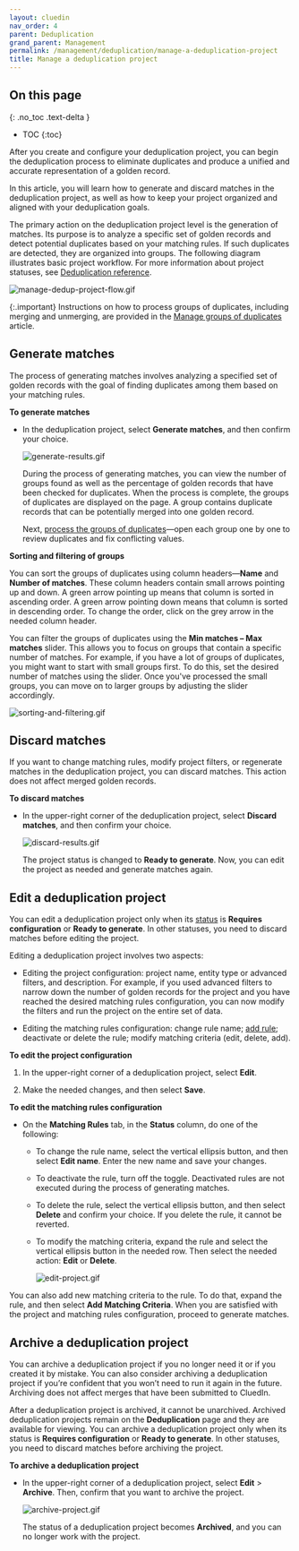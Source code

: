 ```yaml
---
layout: cluedin
nav_order: 4
parent: Deduplication
grand_parent: Management
permalink: /management/deduplication/manage-a-deduplication-project
title: Manage a deduplication project
---
```

## On this page
{: .no_toc .text-delta }
- TOC
{:toc}

After you create and configure your deduplication project, you can begin the deduplication process to eliminate duplicates and produce a unified and accurate representation of a golden record.

In this article, you will learn how to generate and discard matches in the deduplication project, as well as how to keep your project organized and aligned with your deduplication goals.

The primary action on the deduplication project level is the generation of matches. Its purpose is to analyze a specific set of golden records and detect potential duplicates based on your matching rules. If such duplicates are detected, they are organized into groups. The following diagram illustrates basic project workflow. For more information about project statuses, see [Deduplication reference](/management/deduplication/deduplication-reference).

![manage-dedup-project-flow.gif](../../assets/images/management/deduplication/manage-dedup-project-flow.gif)

{:.important}
Instructions on how to process groups of duplicates, including merging and unmerging, are provided in the [Manage groups of duplicates](/management/deduplication/manage-groups-of-duplicates) article.

## Generate matches

The process of generating matches involves analyzing a specified set of golden records with the goal of finding duplicates among them based on your matching rules.

**To generate matches**

- In the deduplication project, select **Generate matches**, and then confirm your choice.

    ![generate-results.gif](../../assets/images/management/deduplication/generate-results.gif)

    During the process of generating matches, you can view the number of groups found as well as the percentage of golden records that have been checked for duplicates. When the process is complete, the groups of duplicates are displayed on the page. A group contains duplicate records that can be potentially merged into one golden record.

    Next, [process the groups of duplicates](/management/deduplication/manage-groups-of-duplicates)—open each group one by one to review duplicates and fix conflicting values.

**Sorting and filtering of groups**

You can sort the groups of duplicates using column headers—**Name** and **Number of matches**. These column headers contain small arrows pointing up and down. A green arrow pointing up means that column is sorted in ascending order. A green arrow pointing down means that column is sorted in descending order. To change the order, click on the grey arrow in the needed column header.

You can filter the groups of duplicates using the **Min matches – Max matches** slider. This allows you to focus on groups that contain a specific number of matches. For example, if you have a lot of groups of duplicates, you might want to start with small groups first. To do this, set the desired number of matches using the slider. Once you've processed the small groups, you can move on to larger groups by adjusting the slider accordingly.

![sorting-and-filtering.gif](../../assets/images/management/deduplication/sorting-and-filtering.gif)

## Discard matches

If you want to change matching rules, modify project filters, or regenerate matches in the deduplication project, you can discard matches. This action does not affect merged golden records.

**To discard matches**

- In the upper-right corner of the deduplication project, select **Discard matches**, and then confirm your choice.

    ![discard-results.gif](../../assets/images/management/deduplication/discard-results.gif)

    The project status is changed to **Ready to generate**. Now, you can edit the project as needed and generate matches again.

## Edit a deduplication project

You can edit a deduplication project only when its [status](/management/deduplication/deduplication-reference#deduplication-project-statuses) is **Requires configuration** or **Ready to generate**. In other statuses, you need to discard matches before editing the project.

Editing a deduplication project involves two aspects:

- Editing the project configuration: project name, entity type or advanced filters, and description. For example, if you used advanced filters to narrow down the number of golden records for the project and you have reached the desired matching rules configuration, you can now modify the filters and run the project on the entire set of data.

- Editing the matching rules configuration: change rule name; [add rule](/management/deduplication/create-a-deduplication-project#add-a-matching-rule); deactivate or delete the rule; modify matching criteria (edit, delete, add).

**To edit the project configuration**

1. In the upper-right corner of a deduplication project, select **Edit**.

1. Make the needed changes, and then select **Save**.

**To edit the matching rules configuration**

- On the **Matching Rules** tab, in the **Status** column, do one of the following:

    - To change the rule name, select the vertical ellipsis button, and then select **Edit name**. Enter the new name and save your changes.

    - To deactivate the rule, turn off the toggle. Deactivated rules are not executed during the process of generating matches.

    - To delete the rule, select the vertical ellipsis button, and then select **Delete** and confirm your choice. If you delete the rule, it cannot be reverted.

    - To modify the matching criteria, expand the rule and select the vertical ellipsis button in the needed row. Then select the needed action: **Edit** or **Delete**.

        ![edit-project.gif](../../assets/images/management/deduplication/edit-project.gif)

You can also add new matching criteria to the rule. To do that, expand the rule, and then select **Add Matching Criteria**. When you are satisfied with the project and matching rules configuration, proceed to generate matches.

## Archive a deduplication project

You can archive a deduplication project if you no longer need it or if you created it by mistake. You can also consider archiving a deduplication project if you’re confident that you won’t need to run it again in the future. Archiving does not affect merges that have been submitted to CluedIn.

After a deduplication project is archived, it cannot be unarchived. Archived deduplication projects remain on the **Deduplication** page and they are available for viewing. You can archive a deduplication project only when its status is **Requires configuration** or **Ready to generate**. In other statuses, you need to discard matches before archiving the project.

**To archive a deduplication project**

- In the upper-right corner of a deduplication project, select **Edit** > **Archive**. Then, confirm that you want to archive the project.

    ![archive-project.gif](../../assets/images/management/deduplication/archive-project.gif)

    The status of a deduplication project becomes **Archived**, and you can no longer work with the project.